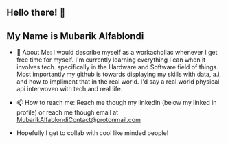 ## Hello there! 👋
## My Name is Mubarik Alfablondi

- 💬 About Me: I would describe myself as a workacholiac whenever I get free time for myself. I'm currently learning everything I can when it involves tech. specifically in the Hardware and Software field of things. Most importantly my github is towards displaying my skills with data, a.i, and how to impliment that in the real world. I'd say a real world physical api interwoven with tech and real life.

- 📫 How to reach me: Reach me though my linkedIn (below my linked in profile) or reach me though email at MubarikAlfablondiContact@protonmail.com

- Hopefully I get to collab with cool like minded people! 
